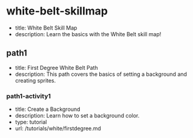 # white-belt-skillmap

* title: White Belt Skill Map
* description: Learn the basics with the White Belt skill map!

## path1

* title: First Degree White Belt Path
* description: This path covers the basics of setting a background and creating sprites.

### path1-activity1

* title: Create a Background
* description: Learn how to set a background color.
* type: tutorial
* url: /tutorials/white/firstdegree.md

